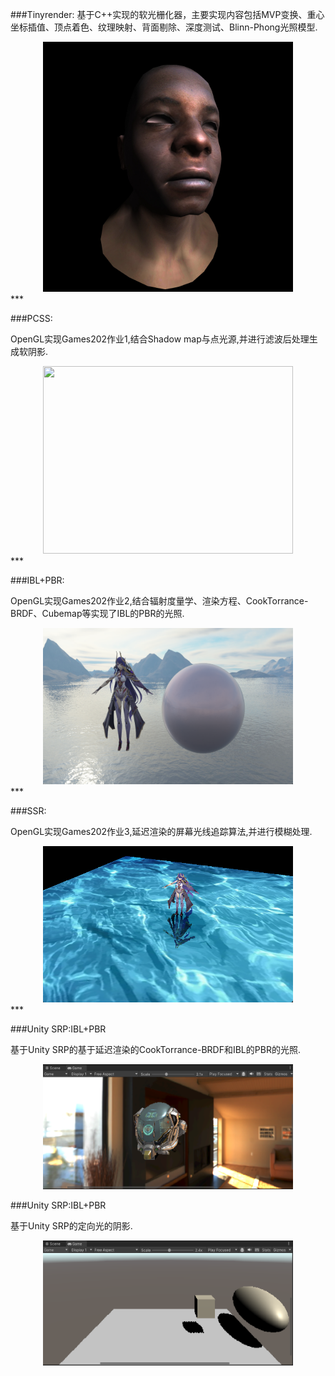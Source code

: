 ###Tinyrender:
基于C++实现的软光栅化器，主要实现内容包括MVP变换、重心坐标插值、顶点着色、纹理映射、背面剔除、深度测试、Blinn-Phong光照模型.
<div align=center>
<img src="/Tinyrender/model.jpg" width="400" height="400">
</div>
***

###PCSS:

OpenGL实现Games202作业1,结合Shadow map与点光源,并进行滤波后处理生成软阴影.
<div align=center>
<img src="/OpenGL/PCSS/shadow.gif" width="400" height="300">
</div>
***

###IBL+PBR:

OpenGL实现Games202作业2,结合辐射度量学、渲染方程、CookTorrance-BRDF、Cubemap等实现了IBL的PBR的光照.
<div align=center>
<img src="/OpenGL/IBL/IBL.png" width="400" height="250">
</div>
***

###SSR:

OpenGL实现Games202作业3,延迟渲染的屏幕光线追踪算法,并进行模糊处理.
<div align=center>
<img src="/OpenGL/SSR/SSR.png" width="400" height="250">
</div>
***


###Unity SRP:IBL+PBR

基于Unity SRP的基于延迟渲染的CookTorrance-BRDF和IBL的PBR的光照.
<div align=center>
<img src="SRP\PBR+IBL\PBR+IBL.png" width="400" height="200">
</div>


###Unity SRP:IBL+PBR

基于Unity SRP的定向光的阴影.
<div align=center>
<img src="SRP\Shadow\Shadow.png" width="400" height="200">
</div>




